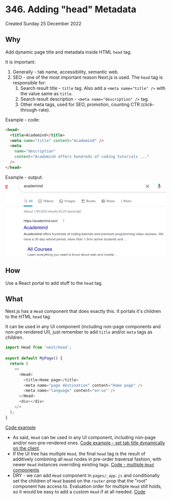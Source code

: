 # 346. Adding "head" Metadata
Created Sunday 25 December 2022


## Why
Add dynamic page title and metadata inside HTML `head` tag.

It is important:
1. Generally - tab name, accessibility, semantic web.
2. SEO - one of the most important reason Next.js is used. The `head` tag is responsible for:
	1. Search result title - `title` tag. Also add a `<meta name="title" />` with the value same as `title`.
	2. Search result description - `<meta name="description" />` tag.
	3. Other meta tags, used for SEO, promotion, counting CTR (click-through-rate).

Example - code:
```HTML
<head>
  <title>Academind</title>
  <meta name="title" content="Academind" />
  <meta
    name="description"
    content="Academind offers hundreds of coding tutorials ..."
  />
</head>
```

Example - output:
![](../../../../../assets/346_Adding_head_Metadata-image-1-6ec3ba2b.png)


## How
Use a React portal to add stuff to the `head` tag.


## What
Next.js has a `Head` component that does exactly this. It portals it's children to the HTML `head` tag.

It can be used in any UI component (including non-page components and non-pre rendered UI), just remember to add `title` and/or `meta` tags as children.

```js
import Head from 'next/head';

export default MyPage() {
  return (
    <>
	  <Head>
		<title>Home page</title>
		<meta name="page destination" content="Home page" />
		<meta name="language" content="en-us" />
	  </Head>
	  <div></div>
	</>
  );
}
```
[Code example](https://github.com/exemplar-codes/nextjs-first-realistic-tutorial/commit/e40ee3fcd3bffd6129c75a9484d5fffe4c147aed)

- As said, `Head` can be used in any UI component, including non-page and/or non-pre-rendered ones. [Code example - set tab title dynamically on the client](https://github.com/exemplar-codes/nextjs-first-realistic-tutorial/commit/f492bc5b7a208956bdf1509b368aaa81255cfb48).
- If the UI tree has multiple `Head`, the final `head` tag is the result of additively combining all `Head` nodes in pre-order traversal fashion, with newer `Head` instances overriding existing tags. [Code - multiple `Head` components](https://github.com/exemplar-codes/nextjs-first-realistic-tutorial/commit/396df5f48d6aa5083e684c68cfe9d86413a5a5b1)
- DRY - we can add `Head` component in `pages/_app.js` and conditionally set the children of `Head` based on the `router` prop that the "root" component has access to. Evaluation order for multiple `Head` still holds, so it would be easy to add a custom `Head` if at all needed. [Code](https://github.com/exemplar-codes/nextjs-first-realistic-tutorial/commit/e5a7d5d90f8b0e03ce1fd14cc8eb63a321558e6c)
